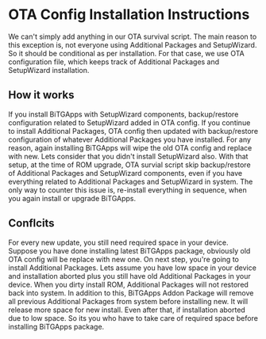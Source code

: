 # OTA Config Installation Instructions

We can't simply add anything in our OTA survival script. The main reason to this exception is, not everyone using Additional Packages and SetupWizard.
So it should be conditional as per installation. For that case, we use OTA configuration file, which keeps track of Additional Packages and SetupWizard
installation.

## How it works

If you install BiTGApps with SetupWizard components, backup/restore configuration related to SetupWizard added in OTA config. If you continue to install
Additional Packages, OTA config then updated with backup/restore configuration of whatever Additional Packages you have installed. For any reason, again
installing BiTGApps will wipe the old OTA config and replace with new. Lets consider that you didn't install SetupWizard also. With that setup, at the time
of ROM upgrade, OTA survial script skip backup/restore of Additional Packages and SetupWizard components, even if you have everything related to Additional
Packages and SetupWizard in system. The only way to counter this issue is, re-install everything in sequence, when you again install or upgrade BiTGApps.

## Conflcits

For every new update, you still need required space in your device. Suppose you have done installing latest BiTGApps package, obviously old OTA config will
be replace with new one. On next step, you're going to install Additional Packages. Lets assume you have low space in your device and installation aborted
plus you still have old Additional Packages in your device. When you dirty install ROM, Additional Packages will not restored back into system. In addition
to this, BiTGApps Addon Package will remove all previous Additional Packages from system before installing new. It will release more space for new install.
Even after that, if installation aborted due to low space. So its you who have to take care of required space before installing BiTGApps package.

